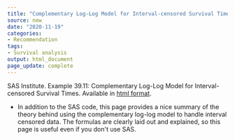 ```yaml
---
title: "Complementary Log-Log Model for Interval-censored Survival Times"
source: new
date: "2020-11-19"
categories:
- Recommendation
tags:
- Survival analysis
output: html_document
page_update: complete
---
```


SAS Institute. Example 39.11: Complementary Log-Log Model for Interval-censored Survival Times. Available in [html format](https://v8doc.sas.com/sashtml/stat/chap39/sect54.htm).

<!---More--->

+ In addition to the SAS code, this page provides a nice summary of the theory behind using the complementary log-log model to handle interval censored data. The formulas are clearly laid out and explained, so this page is useful even if you don't use SAS.
